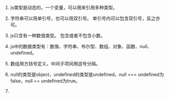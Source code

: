 
1. js类型是动态的，一个变量，可以用来引用多种类型。

2. 字符串可以用单引号，也可以用双引号。 单引号内可以包含双引号，反之亦可。

3. js只含有一种数值类型。 包含或者不包含小数。

4. js中的数据类型有：数值、字符串、布尔型、数组、对象、函数、null、undefined。

5. 数组用方括号定义，中间子项间用逗号分隔。

6. null的类型是object，undefined的类型是undefined，null === undefined为false，null == undefined为true。

7. 